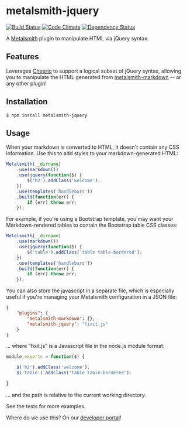 # metalsmith-jquery

[![Build Status](https://travis-ci.org/manheim/metalsmith-jquery.svg?branch=master)](https://travis-ci.org/manheim/metalsmith-jquery)
[![Code Climate](https://codeclimate.com/github/manheim/metalsmith-jquery/badges/gpa.svg)](https://codeclimate.com/github/manheim/metalsmith-jquery)
[![Dependency Status](https://www.versioneye.com/user/projects/5539230b1d2989f7ee000002/badge.svg?style=flat)](https://www.versioneye.com/user/projects/5539230b1d2989f7ee000002)

A [Metalsmith](https://github.com/segmentio/metalsmith) plugin to manipulate HTML via jQuery syntax.

## Features

Leverages [Cheerio](https://github.com/cheeriojs/cheerio) to support a logical subset of jQuery syntax, allowing you to manipulate the HTML generated from [metalsmith-markdown](https://github.com/segmentio/metalsmith-markdown) -- or any other plugin!


## Installation

    $ npm install metalsmith-jquery

## Usage

When your markdown is converted to HTML, it doesn't contain any CSS information.  Use this to add styles to your markdown-generated HTML:

```js
Metalsmith(__dirname)
    .use(markdown())
    .use(jquery(function($) {
        $('h2').addClass('welcome');
    })
    .use(templates('handlebars'))
    .build(function(err) {
        if (err) throw err;
    });
``` 

For example, if you're using a Bootstrap template, you may want your Markdown-rendered tables to contain the Bootstrap table CSS classes:

```js
Metalsmith(__dirname)
    .use(markdown())
    .use(jquery(function($) {
        $('table').addClass('table table-bordered');
    })
    .use(templates('handlebars'))
    .build(function(err) {
        if (err) throw err;
    });
``` 

You can also store the javascript in a separate file, which is especially useful if you're managing your Metalsmith configuration in a JSON file:

```json
{
    "plugins": {
        "metalsmith-markdown": {},
        "metalsmith-jquery": "fixit.js"
    }
}
```
... where "fixit.js" is a Javascript file in the node.js module format:

```js
module.exports = function($) {

    $('h2').addClass('welcome');
    $('table').addClass('table table-bordered');
    
}
```
... and the path is relative to the current working directory.

See the tests for more examples.

Where do we use this?  On our [developer portal](http://developer.manheim.com)!